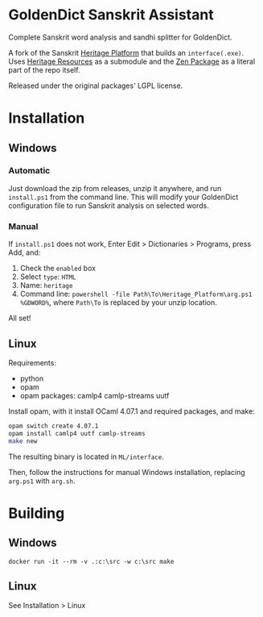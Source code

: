 # GoldenDict Sanskrit Assistant
Complete Sanskrit word analysis and sandhi splitter for GoldenDict.

A fork of the Sanskrit [Heritage Platform](https://gitlab.inria.fr/huet/Heritage_Platform) that builds an `interface(.exe)`.
Uses [Heritage Resources](https://gitlab.inria.fr/huet/Heritage_Resources) as a submodule and the [Zen Package](https://gitlab.inria.fr/huet/Zen.git) as a literal part of 
the repo itself.

Released under the original packages' LGPL license.

# Installation

## Windows

### Automatic
Just download the zip from releases, unzip it anywhere, and run `install.ps1` from the command line.
This will modify your GoldenDict configuration file to run Sanskrit analysis on selected words.


### Manual
If `install.ps1` does not work, Enter Edit > Dictionaries > Programs, press Add, and:
1. Check the `enabled` box
1. Select `type`: `HTML`
1. Name: `heritage`
1. Command line: `powershell -file Path\To\Heritage_Platform\arg.ps1 %GDWORD%`, where `Path\To` is replaced by your unzip location.

All set!

## Linux
Requirements: 
- python
- opam
- opam packages: camlp4 camlp-streams uutf

Install opam, with it install OCaml 4.07.1 and required packages, and make:
```bash
opam switch create 4.07.1
opam install camlp4 uutf camlp-streams
make new
```

The resulting binary is located in `ML/interface`. 

Then, follow the instructions for manual Windows installation, replacing `arg.ps1` with `arg.sh`.

# Building
## Windows
```
docker run -it --rm -v .:c:\src -w c:\src make
```
## Linux
See Installation > Linux
